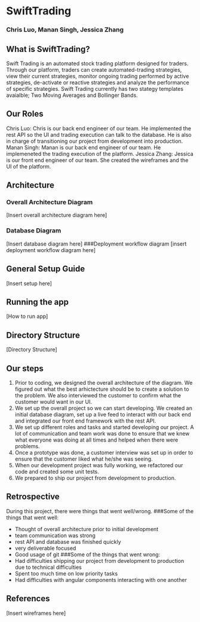 # SwiftTrading
### Chris Luo, Manan Singh, Jessica Zhang

## What is SwiftTrading?

Swift Trading is an automated stock trading platform designed for traders. Through our platform, traders can create automated-trading strategies, view their current strategies, monitor ongoing trading performed by active strategies, de-activate or reactive strategies and analyze the performance of specific strategies. Swift Trading currently has two stategy templates avaialble; Two Moving Averages and Bollinger Bands. 

## Our Roles
Chris Luo: Chris is our back end engineer of our team. He implemented the rest API so the UI and trading execution can talk to the database. He is also in charge of transitioning our project from development into production. 
Manan Singh: Manan is our back end engineer of our team. He implemeneted the trading execution of the platform. 
Jessica Zhang: Jessica is our front end engineer of our team. She created the wireframes and the UI of the platform. 

## Architecture
### Overall Architecture Diagram 
[Insert overall architecture diagram here]
### Database Diagram 
[Insert database diagram here]
###Deployment workflow diagram
[insert deployment workflow diagram here]

## General Setup Guide
[Insert setup here]
## Running the app
[How to run app]
## Directory Structure
[Directory Structure]

## Our steps
1. Prior to coding, we designed the overall architecture of the diagram. We figured out what the best arhictecture should be to create a solution to the problem. We also interviewed the customer to confirm what the customer would want in our UI. 
2. We set up the overall project so we can start developing. We created an initial database diagram, set up a live feed to interact with our back end and integrated our front end framework with the rest API. 
3. We set up different roles and tasks and started developing our project. A lot of communication and team work was done to ensure that we knew what everyone was doing at all times and helped when there were problems.  
4. Once a prototype was done, a customer interview was set up in order to ensure that the customer liked what he/she was seeing. 
5. When our development project was fully working, we refactored our code and created some unit tests. 
6. We prepared to ship our project from development to production. 

## Retrospective
During this project, there were things that went well/wrong. 
###Some of the things that went well:
- Thought of overall architecture prior to initial development
- team communication was strong
- rest API and database was finished quickly
- very deliverable focused
- Good usage of git 
###Some of the things that went wrong:
- Had difficulties shipping our project from development to production due to technical difficulties
- Spent too much time on low priority tasks
- Had difficulties with angular components interacting with one another 
## References
[Insert wireframes here]
